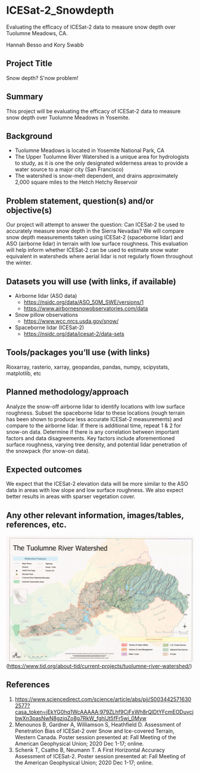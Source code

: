 # ICESat-2_Snowdepth
Evaluating the efficacy of ICESat-2 data to measure snow depth over Tuolumne Meadows, CA.

Hannah Besso and Kory Swabb


## Project Title
Snow depth? S'now problem! 

## Summary
This project will be evaluating the efficacy of ICESat-2 data to measure snow depth over Tuolumne Meadows in Yosemite.

## Background
* Tuolumne Meadows is located in Yosemite National Park, CA
* The Upper Tuolumne River Watershed is a unique area for hydrologists to study, as it is one the only designated wilderness areas to provide a water source to a major city (San Francisco)
* The watershed is snow-melt dependent, and drains approximately 2,000 square miles to the Hetch Hetchy Reservoir
 

## Problem statement, question(s) and/or objective(s)
Our project will attempt to answer the question: Can ICESat-2 be used to accurately measure snow depth in the Sierra Nevadas? We will compare snow depth measurements taken using ICESat-2 (spaceborne lidar) and ASO (airborne lidar) in terrain with low surface roughness. This evaluation will help inform whether ICESat-2 can be used to estimate snow water equivalent in watersheds where aerial lidar is not regularly flown throughout the winter.

## Datasets you will use (with links, if available)
* Airborne lidar (ASO data)
   * https://nsidc.org/data/ASO_50M_SWE/versions/1
   * https://www.airbornesnowobservatories.com/data
* Snow pillow observations
   * https://www.wcc.nrcs.usda.gov/snow/
* Spaceborne lidar (ICESat-2)
   * https://nsidc.org/data/icesat-2/data-sets

## Tools/packages you’ll use (with links)
Rioxarray, rasterio, xarray, geopandas, pandas, numpy, scipystats, matplotlib, etc

## Planned methodology/approach
Analyze the snow-off airborne lidar to identify locations with low surface roughness. 
Subset the spaceborne lidar to these locations (rough terrain has been shown to produce less accurate ICESat-2 measurements) and compare to the airborne lidar. 
If there is additional time, repeat 1 & 2 for snow-on data.
Determine if there is any correlation between important factors and data disagreements. Key factors include aforementioned surface roughness, varying tree density, and potential lidar penetration of the snowpack (for snow-on data).

## Expected outcomes
We expect that the ICESat-2 elevation data will be more similar to the ASO data in areas with low slope and low surface roughness. We also expect better results in areas with sparser vegetation cover.

## Any other relevant information, images/tables, references, etc.
![alt text](https://github.com/UW-GDA/ICESat-2_Snowdepth/blob/main/tuolumne-river-watershed.jpg)
(https://www.tid.org/about-tid/current-projects/tuolumne-river-watershed/)

## References
1. https://www.sciencedirect.com/science/article/abs/pii/S0034425716302577?casa_token=jEkYG0hq1WcAAAAA:979ZLhf9CjFxWh8rQlDtYFcmEODuvcjbwXn3pasNwN8gzjqZo8g7RkW_fghlJt5fFr5wi_0Myw
2. Menounos B, Gardner A, Williamson S, Heathfield D. Assessment of Penetration Bias of ICESat-2 over Snow and Ice-covered Terrain, Western Canada. Poster session presented at: Fall Meeting of the American Geophysical Union; 2020 Dec 1-17; online.
3. Schenk T, Csatho B, Neumann T. A First Horizontal Accuracy Assessment of ICESat-2. Poster session presented at: Fall Meeting of the American Geophysical Union; 2020 Dec 1-17; online.
